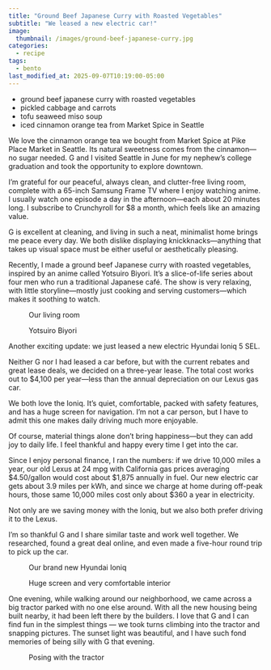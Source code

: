 ```yaml
---
title: "Ground Beef Japanese Curry with Roasted Vegetables"
subtitle: "We leased a new electric car!"
image: 
  thumbnail: /images/ground-beef-japanese-curry.jpg
categories:
  - recipe
tags:
  - bento
last_modified_at: 2025-09-07T10:19:00-05:00
---
```


* ground beef japanese curry with roasted vegetables
* pickled cabbage and carrots
* tofu seaweed miso soup
* iced cinnamon orange tea from Market Spice in Seattle

We love the cinnamon orange tea we bought from Market Spice at Pike Place Market in Seattle. Its natural sweetness comes from the cinnamon—no sugar needed. G and I visited Seattle in June for my nephew’s college graduation and took the opportunity to explore downtown.

I’m grateful for our peaceful, always clean, and clutter-free living room, complete with a 65-inch Samsung Frame TV where I enjoy watching anime. I usually watch one episode a day in the afternoon—each about 20 minutes long. I subscribe to Crunchyroll for $8 a month, which feels like an amazing value.

G is excellent at cleaning, and living in such a neat, minimalist home brings me peace every day. We both dislike displaying knickknacks—anything that takes up visual space must be either useful or aesthetically pleasing.

Recently, I made a ground beef Japanese curry with roasted vegetables, inspired by an anime called Yotsuiro Biyori. It’s a slice-of-life series about four men who run a traditional Japanese café. The show is very relaxing, with little storyline—mostly just cooking and serving customers—which makes it soothing to watch.

<figure>
  <a href="#"><img src="{{ '/images/living-room.jpg' | absolute_url }}" alt=""></a>
  <figcaption>Our living room</figcaption>
</figure> 

<figure>
  <a href="#"><img src="{{ '/images/yotsuiro-biyori.jpg' | absolute_url }}" alt=""></a>
  <figcaption>Yotsuiro Biyori</figcaption>
</figure> 

 
Another exciting update: we just leased a new electric Hyundai Ioniq 5 SEL.

Neither G nor I had leased a car before, but with the current rebates and great lease deals, we decided on a three-year lease. The total cost works out to $4,100 per year—less than the annual depreciation on our Lexus gas car.

We both love the Ioniq. It’s quiet, comfortable, packed with safety features, and has a huge screen for navigation. I’m not a car person, but I have to admit this one makes daily driving much more enjoyable.

Of course, material things alone don’t bring happiness—but they can add joy to daily life. I feel thankful and happy every time I get into the car.

Since I enjoy personal finance, I ran the numbers: if we drive 10,000 miles a year, our old Lexus at 24 mpg with California gas prices averaging $4.50/gallon would cost about $1,875 annually in fuel. Our new electric car gets about 3.9 miles per kWh, and since we charge at home during off-peak hours, those same 10,000 miles cost only about $360 a year in electricity.

Not only are we saving money with the Ioniq, but we also both prefer driving it to the Lexus.

I’m so thankful G and I share similar taste and work well together. We researched, found a great deal online, and even made a five-hour round trip to pick up the car.

<figure>
  <a href="#"><img src="{{ '/images/hyundai-ioniq.jpg' | absolute_url }}" alt=""></a>
  <figcaption>Our brand new Hyundai Ioniq</figcaption>
</figure> 

<figure>
  <a href="#"><img src="{{ '/images/hyundai-ioniq-interior.jpg' | absolute_url }}" alt=""></a>
  <figcaption>Huge screen and very comfortable interior</figcaption>
</figure> 

One evening, while walking around our neighborhood, we came across a big tractor parked with no one else around. With all the new housing being built nearby, it had been left there by the builders. I love that G and I can find fun in the simplest things — we took turns climbing into the tractor and snapping pictures. The sunset light was beautiful, and I have such fond memories of being silly with G that evening.

<figure>
  <a href="#"><img src="{{ '/images/tractor.jpg' | absolute_url }}" alt=""></a>
  <figcaption>Posing with the tractor</figcaption>
</figure> 






